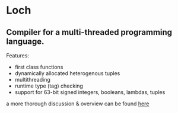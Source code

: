 # Loch
## Compiler for a multi-threaded programming language.


Features:
* first class functions
* dynamically allocated heterogenous tuples
* multithreading
* runtime type (tag) checking
* support for 63-bit signed integers, booleans, lambdas, tuples

a more thorough discussion & overview can be found [here](https://www.rzhu.cc/work/2024/loch2.html)
